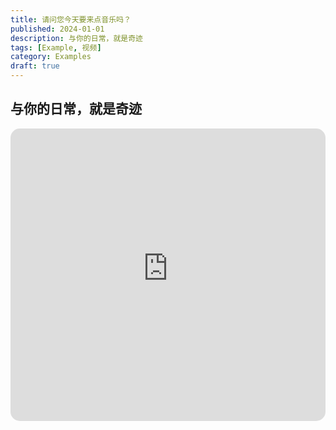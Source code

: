 ```yaml
---
title: 请问您今天要来点音乐吗？
published: 2024-01-01
description: 与你的日常，就是奇迹
tags: [Example, 视频]
category: Examples
draft: true
---
```



<!-- 
## YouTube

<iframe width="100%" height="468" src="https://www.youtube.com/embed/5gIf0_xpFPI?si=N1WTorLKL0uwLsU_" title="YouTube video player" frameborder="0" allow="accelerometer; autoplay; clipboard-write; encrypted-media; gyroscope; picture-in-picture; web-share" allowfullscreen></iframe>
 -->

## 与你的日常，就是奇迹

<iframe style="border-radius: 15px;" width="100%" height="468" src="https://cn-cd-dx-tmp14.natfrp.cloud:63970/" scrolling="no" border="0" frameborder="no" framespacing="0" allowfullscreen="true"></iframe>
